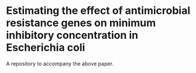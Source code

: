 # Estimating the effect of antimicrobial resistance genes on minimum inhibitory concentration in Escherichia coli
A repository to accompany the above paper.
